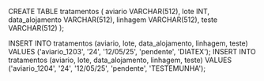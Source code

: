 CREATE TABLE tratamentos (
    aviario	VARCHAR(512),
    lote	INT,
    data_alojamento	VARCHAR(512),
    linhagem	VARCHAR(512),
    teste	VARCHAR(512)
);

INSERT INTO tratamentos (aviario, lote, data_alojamento, linhagem, teste) VALUES ('aviario_1203', '24', '12/05/25', 'pendente', 'DIATEX');
INSERT INTO tratamentos (aviario, lote, data_alojamento, linhagem, teste) VALUES ('aviario_1204', '24', '12/05/25', 'pendente', 'TESTEMUNHA');